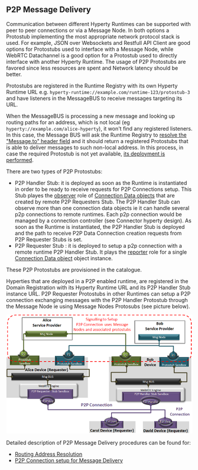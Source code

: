 ## P2P Message Delivery

Communication between different Hyperty Runtimes can be supported with peer to peer connections or via a Message Node. In both options a Protostub implementing the most appropriate network protocol stack is used. For example,  JSON over Websockets and  Restfull API Client are good options for Protostubs used to interface with a Message Node, while WebRTC Datachannel is a good option for a Protostub used to directly interface with another Hyperty Runtime. The usage of P2P Protostubs are favored since less resources are spent and Network latency should be better.

Protostubs are registered in the Runtime Registry with its own Hyperty Runtime URL e.g. `hyperty-runtime://example.com/runtime-123/protostub-3` and have listeners in the MessageBUS to receive messages targeting its URL.

When the MessageBUS is processing a new message and looking up routing paths for an address, which is not local (eg `hyperty://example.com/alice-hyperty`), it won't find any registered listeners. In this case, the Message BUS will ask the Runtime Registry to [resolve the "Message.to" header field](../dynamic-view/basics/resolve-routing-address.md) and it should return a registered Protostubs that is able to deliver messages to such non-local address. In this process, in case the required Protostub is not yet available, [its deployment is performed](../dynamic-view/basics/deploy-protostub.md).

There are two types of P2P Protostubs:

- P2P Handler Stub: it is deployed as soon as the Runtime is instantiated in order to be ready to receive requests for P2P Connections setup. This Stub playes the [observer](p2p-data-sync.md) role of [Connection Data objects](../datamodel/data-objects/connection) that are created by remote P2P Requesters Stub. The P2P Handler Stub can observe more than one connection data objects ie it can handle several p2p connections to remote runtimes. Each p2p connection would be managed by a connection controller (see Connector hyperty design). As soon as the Runtime is instantiated, the P2P Handler Stub is deployed and the path to receive P2P Data Connection creation requests from P2P Requester Stubs is set.
- P2P Requester Stub : it is deployed to setup a p2p connection with a remote runtime  P2P Handler Stub. It plays the [reporter]([observer](p2p-data-sync.md)) role for a single [Connection Data object](../datamodel/data-objects/connection) object instance.

These P2P Protostubs are provisioned in the catalogue.

Hyperties that are deployed in a P2P enabled runtime, are registered in the Domain Registration with its Hyperty Runtime URL and its P2P Handler Stub instance URL. P2P Requester Protostubs in other Runtimes can setup a P2P connection exchanging messages with the P2P Handler Protostub through the Message Node ie using Message Nodes Protosubs (see picture below).

![P2P Protostubs](p2p-protostub.png)

Detailed description of P2P Message Delivery procedures can be found for:

* [Routing Address Resolution](../dynamic-view/basics/resolve-routing-address.md)
* [P2P Connection setup for Message Delivery](../dynamic-view/basics/p2p-setup.md)
